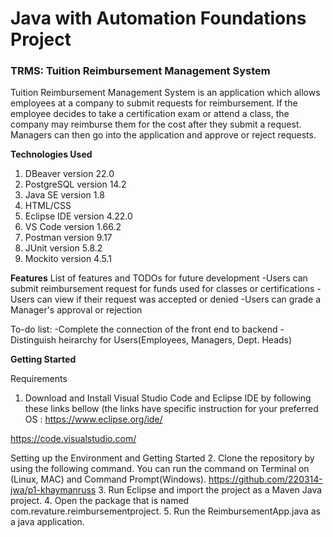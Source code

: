 # Java with Automation Foundations Project

### TRMS: Tuition Reimbursement Management System

Tuition Reimbursement Management System is an application which allows employees at a company to submit requests for reimbursement. If the employee decides to take a certification exam or attend a class, the company may reimburse them for the cost after they submit a request. Managers can then go into the application and approve or reject requests.


**Technologies Used**
1. DBeaver version 22.0
2. PostgreSQL version 14.2
3. Java SE version 1.8
4. HTML/CSS
5. Eclipse IDE version 4.22.0
6. VS Code version 1.66.2
7. Postman version 9.17
8. JUnit version 5.8.2
9. Mockito version 4.5.1

**Features**
List of features and TODOs for future development
-Users can submit reimbursement request for funds used for classes or certifications
-Users can view if their request was accepted or denied
-Users can grade a Manager's approval or rejection

To-do list:
-Complete the connection of the front end to backend
-Distinguish heirarchy for Users(Employees, Managers, Dept. Heads)

**Getting Started**

Requirements
1. Download and Install Visual Studio Code and Eclipse IDE by following these links bellow (the links have specific instruction for your preferred OS :
https://www.eclipse.org/ide/

https://code.visualstudio.com/

Setting up the Environment and Getting Started 
2. Clone the repository by using the following command. You can run the command on Terminal on (Linux, MAC) and Command Prompt(Windows).
https://github.com/220314-jwa/p1-khaymanruss
3. Run Eclipse and import the project as a Maven Java project.
4. Open the package that is named com.revature.reimbursementproject.
5. Run the ReimbursementApp.java as a java application.

